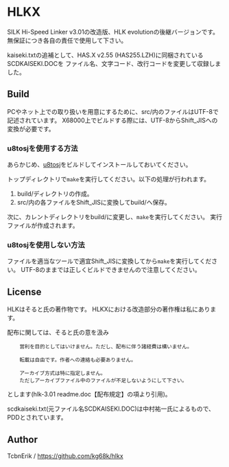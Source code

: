 # HLKX
SILK Hi-Speed Linker v3.01の改造版、HLK evolutionの後継バージョンです。
無保証につき各自の責任で使用して下さい。

kaiseki.txtの追補として、HAS.X v2.55 (HAS255.LZH)に同梱されているSCDKAISEKI.DOCを
ファイル名、文字コード、改行コードを変更して収録しました。


## Build
PCやネット上での取り扱いを用意にするために、src/内のファイルはUTF-8で記述されています。
X68000上でビルドする際には、UTF-8からShift_JISへの変換が必要です。

### u8tosjを使用する方法

あらかじめ、[u8tosj](https://github.com/kg68k/u8tosj)をビルドしてインストールしておいてください。

トップディレクトリで`make`を実行してください。以下の処理が行われます。
1. build/ディレクトリの作成。
2. src/内の各ファイルをShift_JISに変換してbuild/へ保存。

次に、カレントディレクトリをbuild/に変更し、`make`を実行してください。
実行ファイルが作成されます。

### u8tosjを使用しない方法

ファイルを適当なツールで適宜Shift_JISに変換してから`make`を実行してください。
UTF-8のままでは正しくビルドできませんので注意してください。


## License
HLKはそると氏の著作物です。
HLKXにおける改造部分の著作権は私にあります。

配布に関しては、そると氏の意を汲み

        営利を目的としてはいけません。ただし、配布に伴う諸経費は構いません。

        転載は自由です。作者への連絡も必要ありません。

        アーカイブ方式は特に指定しません。
        ただしアーカイブファイル中のファイルが不足しないようにして下さい。

とします(hlk-3.01 readme.doc【配布規定】の項より引用)。

scdkaiseki.txt(元ファイル名SCDKAISEKI.DOC)は中村祐一氏によるもので、PDDとされています。


## Author
TcbnErik / https://github.com/kg68k/hlkx
